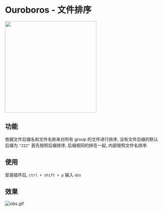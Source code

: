 # Ouroboros - 文件排序

<a href="https://sm.ms/image/PNtcf2IhwuzioXT" target="_blank"><img src="https://s2.loli.net/2022/01/09/PNtcf2IhwuzioXT.png" width = "300" height = "300" ></a>

## 功能

依据文件后缀名和文件名称来对所有 group 的文件进行排序, 没有文件后缀的默认后缀为 `"ZZZ"`
首先按照后缀排序, 后缀相同的排在一起, 内部按照文件名排序.

## 使用

安装插件后, `ctrl + shift + p` 输入 `obs`

## 效果

![obs.gif](https://s2.loli.net/2022/01/09/tQEVYIJqFwjairg.gif)


